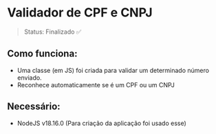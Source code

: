<h1>Validador de CPF e CNPJ</h1>

> Status: Finalizado ✅

## Como funciona:

+ Uma classe (em JS) foi criada para validar um determinado número enviado.
+ Reconhece automaticamente se é um CPF ou um CNPJ

## Necessário:

+ NodeJS v18.16.0 (Para criação da aplicação foi usado esse)
